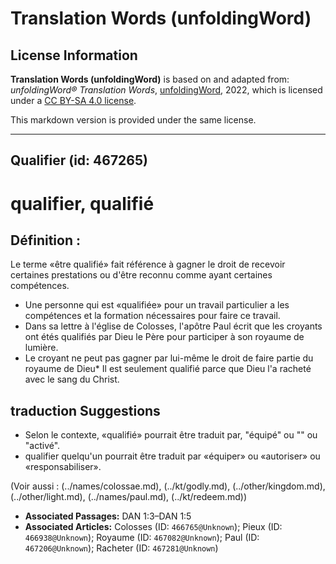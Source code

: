 # Translation Words (unfoldingWord)

## License Information

**Translation Words (unfoldingWord)** is based on and adapted from: _unfoldingWord® Translation Words_, [unfoldingWord](https://unfoldingword.org/utw), 2022, which is licensed under a [CC BY-SA 4.0 license](https://creativecommons.org/licenses/by-sa/4.0/legalcode.en).

This markdown version is provided under the same license.



--------------------------------

## Qualifier (id: 467265)

qualifier, qualifié
===================

Définition :
------------

Le terme «être qualifié» fait référence à gagner le droit de recevoir certaines prestations ou d'être reconnu comme ayant certaines compétences.

* Une personne qui est «qualifiée» pour un travail particulier a les compétences et la formation nécessaires pour faire ce travail.
* Dans sa lettre à l'église de Colosses, l'apôtre Paul écrit que les croyants ont étés qualifiés par Dieu le Père pour participer à son royaume de lumière.
* Le croyant ne peut pas gagner par lui\-même le droit de faire partie du royaume de Dieu\* Il est seulement qualifié parce que Dieu l'a racheté avec le sang du Christ.

traduction Suggestions
----------------------

* Selon le contexte, «qualifié» pourrait être traduit par, "équipé" ou "" ou "activé".
* qualifier quelqu'un pourrait être traduit par «équiper» ou «autoriser» ou «responsabiliser».

(Voir aussi : (../names/colossae.md), (../kt/godly.md), (../other/kingdom.md), (../other/light.md), (../names/paul.md), (../kt/redeem.md))

* **Associated Passages:** DAN 1:3–DAN 1:5
* **Associated Articles:** Colosses  (ID: `466765@Unknown`); Pieux (ID: `466938@Unknown`); Royaume (ID: `467082@Unknown`); Paul (ID: `467206@Unknown`); Racheter (ID: `467281@Unknown`)

